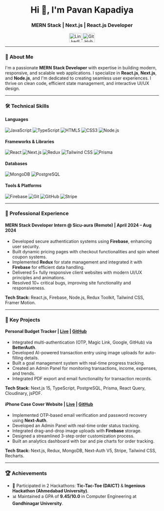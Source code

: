 <h1 align="center">Hi 👋, I'm Pavan Kapadiya</h1>
<h3 align="center">MERN Stack | Next.js | React.js Developer</h3>

<p align="center">
  <a href="https://linkedin.com/in/pavankapadiya" target="blank">
    <img align="center" src="https://raw.githubusercontent.com/rahuldkjain/github-profile-readme-generator/master/src/images/icons/Social/linked-in-alt.svg" alt="LinkedIn" height="30" width="40" />
  </a>
  <a href="https://github.com/Pavan-2929" target="blank">
    <img align="center" src="https://raw.githubusercontent.com/rahuldkjain/github-profile-readme-generator/master/src/images/icons/Social/github.svg" alt="GitHub" height="30" width="40" />
  </a>
</p>

---

### 🚀 **About Me**
I'm a passionate **MERN Stack Developer** with expertise in building modern, responsive, and scalable web applications. I specialize in **React.js**, **Next.js**, and **Node.js**, and I'm dedicated to creating seamless user experiences. I thrive on clean code, efficient state management, and interactive UI/UX design.

---

### 🛠️ **Technical Skills**

#### **Languages**
![JavaScript](https://img.shields.io/badge/JavaScript-F7DF1E?style=for-the-badge&logo=javascript&logoColor=black)
![TypeScript](https://img.shields.io/badge/TypeScript-3178C6?style=for-the-badge&logo=typescript&logoColor=white)
![HTML5](https://img.shields.io/badge/HTML5-E34F26?style=for-the-badge&logo=html5&logoColor=white)
![CSS3](https://img.shields.io/badge/CSS3-1572B6?style=for-the-badge&logo=css3&logoColor=white)
![Node.js](https://img.shields.io/badge/Node.js-339933?style=for-the-badge&logo=node.js&logoColor=white)

#### **Frameworks & Libraries**
![React](https://img.shields.io/badge/React-61DAFB?style=for-the-badge&logo=react&logoColor=black)
![Next.js](https://img.shields.io/badge/Next.js-000000?style=for-the-badge&logo=next.js&logoColor=white)
![Redux](https://img.shields.io/badge/Redux-764ABC?style=for-the-badge&logo=redux&logoColor=white)
![Tailwind CSS](https://img.shields.io/badge/Tailwind_CSS-06B6D4?style=for-the-badge&logo=tailwind-css&logoColor=white)
![Prisma](https://img.shields.io/badge/Prisma-2D3748?style=for-the-badge&logo=prisma&logoColor=white)

#### **Databases**
![MongoDB](https://img.shields.io/badge/MongoDB-47A248?style=for-the-badge&logo=mongodb&logoColor=white)
![PostgreSQL](https://img.shields.io/badge/PostgreSQL-4169E1?style=for-the-badge&logo=postgresql&logoColor=white)

#### **Tools & Platforms**
![Firebase](https://img.shields.io/badge/Firebase-FFCA28?style=for-the-badge&logo=firebase&logoColor=black)
![Git](https://img.shields.io/badge/Git-F05032?style=for-the-badge&logo=git&logoColor=white)
![GitHub](https://img.shields.io/badge/GitHub-181717?style=for-the-badge&logo=github&logoColor=white)
![Stripe](https://img.shields.io/badge/Stripe-008CDD?style=for-the-badge&logo=stripe&logoColor=white)

---

### 💼 **Professional Experience**

#### **MERN Stack Developer Intern** @ Sicu-aura (Remote) | April 2024 – Aug 2024
- Developed secure authentication systems using **Firebase**, enhancing user security.
- Built dynamic pricing pages with checkout functionalities and spin wheel coupon systems.
- Implemented **Redux** for state management and integrated it with **Firebase** for efficient data handling.
- Delivered 5+ fully responsive client websites with modern UI/UX principles and animations.
- Resolved 10+ critical bugs, improving site functionality and responsiveness.

**Tech Stack:** React.js, Firebase, Node.js, Redux Toolkit, Tailwind CSS, Framer Motion.

---

### 🚧 **Key Projects**

#### **Personal Budget Tracker** | [Live](https://casepanda-29.vercel.app) | [GitHub](https://github.com/Pavan-2929/casepanda)
- Integrated multi-authentication (OTP, Magic Link, Google, GitHub) via **BetterAuth**.
- Developed AI-powered transaction entry using image uploads for auto-filling details.
- Built a goal management system with real-time progress tracking.
- Created an Admin Panel for monitoring transactions, income, expenses, and trends.
- Integrated PDF export and email functionality for transaction records.

**Tech Stack:** Next.js 15, TypeScript, PostgreSQL, Prisma, React Query, Cloudinary, jsPDF.

#### **iPhone Case Cover Website** | [Live](https://github.com/Pavan-2929/FairShare) | [GitHub](https://github.com/Pavan-2929/FairShare)
- Implemented OTP-based email verification and password recovery using **Next-Auth**.
- Developed an Admin Panel with real-time order status tracking.
- Integrated drag-and-drop image uploads with **Firebase** storage.
- Designed a streamlined 3-step order customization process.
- Built an analytics dashboard with bar and pie charts for order tracking.

**Tech Stack:** Next.js, Redux, MongoDB, Next-Auth V5, Stripe, Tailwind CSS, Recharts.

---

### 🏆 **Achievements**
- 🏅 Participated in 2 Hackathons: **Tic-Tac-Toe (DAICT)** & **Ingenious Hackathon (Ahmedabad University)**.
- 📊 Maintained a GPA of **9.45/10.0** in Computer Engineering at **Gandhinagar University**.
